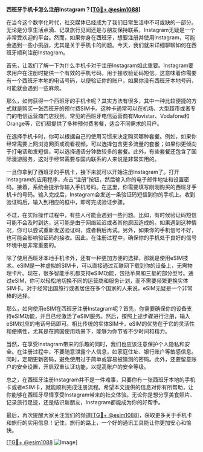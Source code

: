 **西班牙手机卡怎么注册Instagram？[[TG💪+ @esim1088](https://t.me/s/esim1088)]**

在当今这个数字化时代，社交媒体已经成为了我们日常生活中不可或缺的一部分。无论是分享生活点滴、记录旅行见闻还是与朋友保持联系，Instagram无疑是一个非常受欢迎的平台。然而，如果你身在西班牙，想要注册并使用Instagram，可能会遇到一些小挑战，尤其是关于手机卡的问题。今天，我们就来详细聊聊如何在西班牙顺利注册Instagram。

首先，让我们了解一下为什么手机卡对于注册Instagram如此重要。Instagram要求用户在注册时提供一个有效的手机号码，用于接收验证码短信。这意味着你需要有一个西班牙本地的电话号码，以便验证你的账户。如果你没有西班牙本地号码，可能就会遇到一些麻烦。

那么，如何获得一个西班牙的手机卡呢？其实方法有很多，其中一种比较便捷的方式就是购买一张西班牙的预付费SIM卡。这种卡通常可以在机场、大型超市或者专门的电信运营商门店找到。常见的西班牙电信运营商有Movistar、Vodafone和Orange等，它们都提供了多种预付费套餐，适合不同需求的用户。

在选择手机卡时，你可以根据自己的使用习惯来决定购买哪种套餐。例如，如果你经常需要上网浏览网页或观看视频，可以选择包含更多流量的套餐；如果你更倾向于打电话和发短信，可以选择通话分钟数较多的套餐。此外，有些套餐还包含了国际漫游服务，这对于经常需要与国内联系的人来说是非常实用的。

一旦你拿到了西班牙的手机卡，接下来就可以开始注册Instagram了。打开Instagram的应用程序，点击“注册”按钮，然后输入你的电子邮件地址和设置密码。接着，系统会提示你输入手机号码。在这里，你需要填写刚刚购买的西班牙手机卡的号码。输入完成后，Instagram会发送一条验证码短信到你的手机上。收到验证码后，输入到相应的框中，即可完成验证步骤。

不过，在实际操作过程中，有些人可能会遇到一些问题。比如，有时候验证码短信可能不会及时到达，这可能是由于网络延迟或者其他原因造成的。如果遇到这种情况，你可以尝试重新发送验证码，或者稍后再试。另外，如果你的手机信号不好，也可能会影响验证码的接收。因此，在注册过程中，确保你的手机处于良好的信号环境中是非常重要的。

除了使用西班牙本地手机卡外，还有一种更加方便的选择，那就是使用eSIM技术。eSIM是一种虚拟的SIM卡，可以直接通过互联网下载到你的设备上，无需物理卡片。现在，很多智能手机都支持eSIM功能，包括苹果和三星的部分型号。通过eSIM，你可以轻松地切换不同的运营商和服务计划，而不需要频繁更换实体SIM卡。对于经常出国旅行或者居住在多个国家的人来说，eSIM无疑是一个非常棒的选择。

那么，如何使用eSIM在西班牙注册Instagram呢？首先，你需要确保你的设备支持eSIM功能，并且已经激活了eSIM服务。然后，按照上述步骤进行注册，输入eSIM对应的电话号码即可。相比传统的实体SIM卡，eSIM的优势在于它的灵活性和便携性，尤其是在跨国使用场景下，能够为你节省不少时间和精力。

当然，在享受Instagram带来的乐趣的同时，我们也应该注意保护个人隐私和安全。在注册过程中，不要随意泄露个人信息，如家庭住址、银行账户等敏感信息。同时，定期更新密码，避免使用过于简单或容易被猜测的密码。此外，还要留意账户的安全设置，开启双重认证功能，以提高账户的安全等级。

总之，在西班牙注册Instagram并不是一件难事，只要你有一张西班牙本地的手机卡或者eSIM卡，就能顺利完成注册流程。希望本文提供的信息对你有所帮助，让你能够在西班牙尽情享受Instagram带来的社交体验。无论你是想分享美食照片、记录旅行足迹，还是结识新朋友，Instagram都能成为你的好帮手。

最后，再次提醒大家关注我们的频道[[TG💪+ @esim1088](https://t.me/s/esim1088)]，获取更多关于手机卡和旅行的实用信息！记住，旅行的路上，一个好的通讯工具能让你更加安心和愉快。

[[TG💪+ @esim1088](https://t.me/s/esim1088) ![Image](https://i.postimg.cc/4NQfJmqS/Snipaste-2025-05-13-00-14-12.png)]